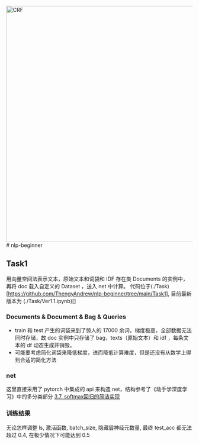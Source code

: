 <img width="638" alt="CRF" src="https://github.com/user-attachments/assets/82ebcbcf-70ec-4244-94cd-921f1ec04688" /># nlp-beginner

## Task1

用向量空间法表示文本，原始文本和词袋和 IDF 存在类 Documents 的实例中，再将 doc 载入自定义的 Dataset ，送入 net 中计算。
代码位于(./Task)[https://github.com/ThengyAndrew/nlp-beginner/tree/main/Task1], 目前最新版本为 (./Task/Ver1.1.ipynb)[]

### Documents & Document & Bag & Queries

- train 和 test 产生的词袋来到了惊人的 17000 余词，梯度极高，全部数据无法同时存储，故 doc 实例中只存储了 bag，texts（原始文本）和 idf ，每条文本的 df 动态生成并销毁。
- 可能要考虑简化词袋来降低梯度，进而降低计算难度，但是还没有从数学上得到合适的简化方法

### net

这里直接采用了 pytorch 中集成的 api 来构造 net，结构参考了《动手学深度学习》中的多分类部分 [3.7. softmax回归的简洁实现](https://zh-v2.d2l.ai/chapter_linear-networks/softmax-regression-concise.html)

### 训练结果

无论怎样调整 ls, 激活函数, batch_size, 隐藏层神经元数量, 最终 test_acc 都无法超过 0.4, 在极少情况下可能达到 0.5
